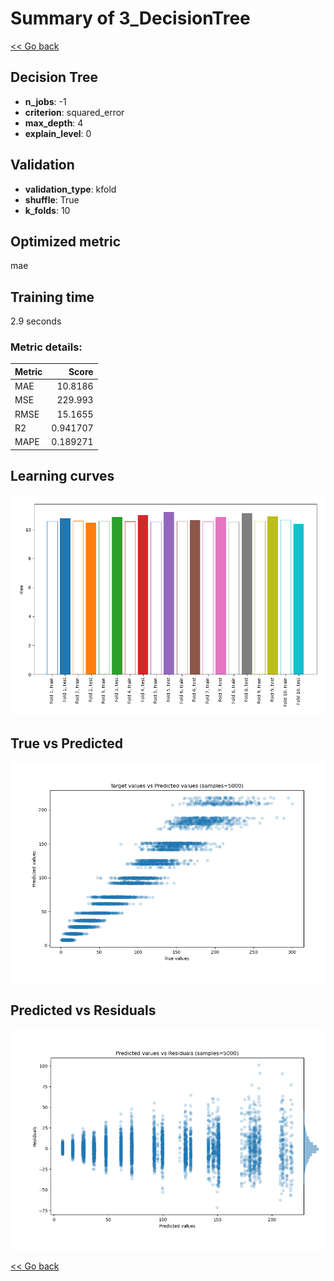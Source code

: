 # Summary of 3_DecisionTree

[<< Go back](../README.md)


## Decision Tree
- **n_jobs**: -1
- **criterion**: squared_error
- **max_depth**: 4
- **explain_level**: 0

## Validation
 - **validation_type**: kfold
 - **shuffle**: True
 - **k_folds**: 10

## Optimized metric
mae

## Training time

2.9 seconds

### Metric details:
| Metric   |      Score |
|:---------|-----------:|
| MAE      |  10.8186   |
| MSE      | 229.993    |
| RMSE     |  15.1655   |
| R2       |   0.941707 |
| MAPE     |   0.189271 |



## Learning curves
![Learning curves](learning_curves.png)
## True vs Predicted

![True vs Predicted](true_vs_predicted.png)


## Predicted vs Residuals

![Predicted vs Residuals](predicted_vs_residuals.png)



[<< Go back](../README.md)
